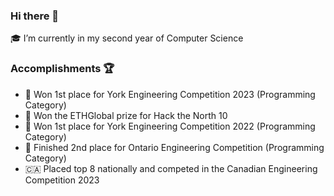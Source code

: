 ### Hi there 👋

🎓 I’m currently in my second year of Computer Science

### Accomplishments 🏆

- 🥇 Won 1st place for York Engineering Competition 2023 (Programming Category)
- 🥇 Won the ETHGlobal prize for Hack the North 10
- 🥇 Won 1st place for York Engineering Competition 2022 (Programming Category)
- 🥈 Finished 2nd place for Ontario Engineering Competition (Programming Category)
- 🇨🇦 Placed top 8 nationally and competed in the Canadian Engineering Competition 2023
